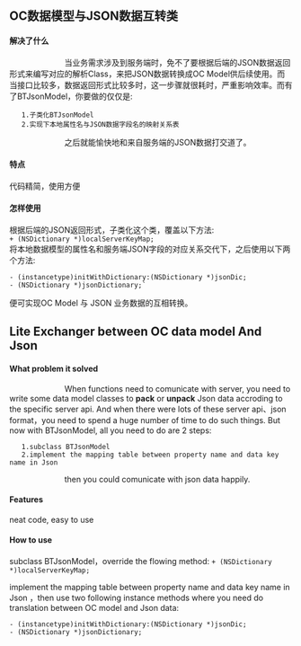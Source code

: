 ## OC数据模型与JSON数据互转类    
  
#### 解决了什么    
&emsp;&emsp;&emsp;&emsp;&emsp;&emsp;&emsp;当业务需求涉及到服务端时，免不了要根据后端的JSON数据返回形式来编写对应的解析Class，来把JSON数据转换成OC Model供后续使用。而当接口比较多，数据返回形式比较多时，这一步骤就很耗时，严重影响效率。而有了BTJsonModel，你要做的仅仅是:   

       1.子类化BTJsonModel  
       2.实现下本地属性名与JSON数据字段名的映射关系表     
       
   &emsp;&emsp;&emsp;&emsp;&emsp;&emsp;&emsp;之后就能愉快地和来自服务端的JSON数据打交道了。 
   
#### 特点   
代码精简，使用方便     

#### 怎样使用
根据后端的JSON返回形式，子类化这个类，覆盖以下方法:     
         `+ (NSDictionary *)localServerKeyMap;`   
         将本地数据模型的属性名和服务端JSON字段的对应关系交代下，之后使用以下两个方法:  
         
    - (instancetype)initWithDictionary:(NSDictionary *)jsonDic;
    - (NSDictionary *)jsonDictionary;`    
         
   便可实现OC Model 与 JSON 业务数据的互相转换。  
   
   
   
## Lite Exchanger between OC data model And Json    
       
#### What problem it solved   
&emsp;&emsp;&emsp;&emsp;&emsp;&emsp;&emsp;When functions need to comunicate with server, you need to write some data model classes to **pack** or **unpack** Json data accroding to the specific server api. And when there were lots of these server api、json format，you need to spend a huge number of time to do such things. But now with BTJsonModel, all you need to do are 2 steps:     

       1.subclass BTJsonModel  
       2.implement the mapping table between property name and data key name in Json      
       
   &emsp;&emsp;&emsp;&emsp;&emsp;&emsp;&emsp;then you could comunicate with json data happily.
#### Features   
neat code, easy to use

#### How to use
subclass BTJsonModel，override the flowing method: 
         `+ (NSDictionary *)localServerKeyMap;`   
         
implement the mapping table between property name and data key name in Json ，then use two following instance methods where you need do translation between OC model and Json data:  
         
    - (instancetype)initWithDictionary:(NSDictionary *)jsonDic;
    - (NSDictionary *)jsonDictionary;   
 
